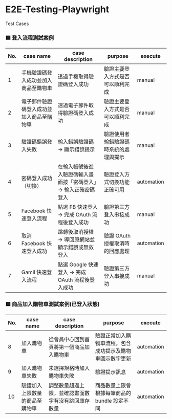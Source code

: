 # E2E-Testing-Playwright

Test Cases

### 🟦 登入流程測試案例
| No. | case name|case description|purpose|execute|
| -------- | -------- | -------- |--------|--------|
| 1     | 手機驗證碼登入成功並加入商品至購物車     | 透過手機取得驗證碼登入成功     | 驗證主要登入方式是否可以順利完成   |manual|
| 2     | 電子郵件驗證碼登入成功並加入商品至購物車     | 透過電子郵件取得驗證碼登入成功     | 驗證主要登入方式是否可以順利完成   |manual|
| 3     | 驗證碼錯誤登入失敗|輸入錯誤驗證碼 → 顯示錯誤提示|驗證使用者輸錯驗證碼時系統的處理與提示   |manual|
| 4     | 密碼登入成功（切換）|在輸入帳號後進入驗證碼輸入畫面按「密碼登入」→ 輸入正確密碼登入|驗證登入方式切換功能正確可用|automation|
| 5     | Facebook 快速登入流程|點選 FB 快速登入 → 完成 OAuth 流程後登入成功|驗證第三方登入串接成功|manual|
| 6     | 取消 Facebook 快速登入成功|跳轉後取消授權 → 導回原網站並顯示錯誤或無效登入|驗證 OAuth 授權取消時的回應處理|automation|
| 7     | Gamil 快速登入流程|點選 Google 快速登入 → 完成 OAuth 流程後登入成功|驗證第三方登入串接成功|manual|


### 🟩 商品加入購物車測試案例(已登入狀態)
| No. | case name|case description|purpose|execute|
| -------- | -------- | -------- |--------|--------|
| 8     | 加入購物車|從會員中心回到首頁將第一個商品加入購物車|驗證正常加入購物車流程，包含成功提示及購物車圖示數字更新|automation|
| 9| 加入購物車失敗|未選擇規格時加入購物車失敗|驗證提示訊息|automation|
| 10     | 驗證加入上限數量的商品至購物車|調整數量超過上限，並確認畫面數字有沒有跳回庫存數量|商品數量上限會根據每筆商品的 bundle 設定不同|automation|



